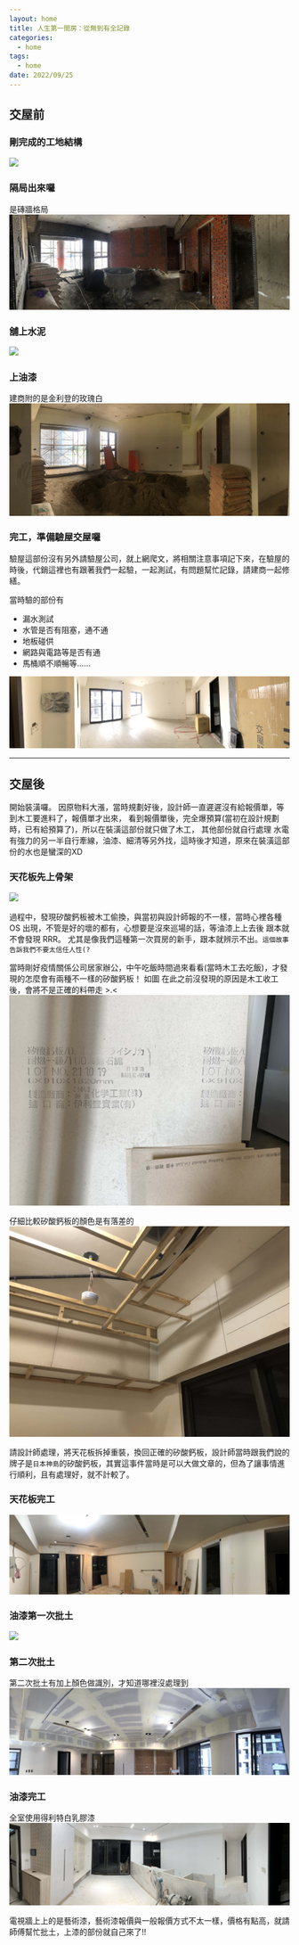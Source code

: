 ```yaml
---
layout: home
title: 人生第一間房：從無到有全記錄
categories:
  - home
tags:
  - home
date: 2022/09/25
---
```


## 交屋前

### 剛完成的工地結構

![](assets/images/happyhome/IMG_7151.JPG)

### 隔局出來囉

是磚牆格局
![](assets/images/happyhome/IMG_7626.JPG)

### 舖上水泥

![](assets/images/happyhome/IMG_7912.JPG)

### 上油漆

建商附的是金利登的玫瑰白
![](assets/images/happyhome/IMG_8108.JPG)

### 完工，準備驗屋交屋囉

驗屋這部份沒有另外請驗屋公司，就上網爬文，將相關注意事項記下來，在驗屋的時後，代銷這裡也有跟著我們一起驗，一起測試，有問題幫忙記錄，請建商一起修繕。

當時驗的部份有
- 漏水測試
- 水管是否有阻塞，通不通
- 地板碰供
- 網路與電路等是否有通
- 馬桶順不順暢等......

![](assets/images/happyhome/IMG_8923.JPG)

---

## 交屋後

開始裝潢囉。
因原物料大漲，當時規劃好後，設計師一直遲遲沒有給報價單，等到木工要進料了，報價單才出來，
看到報價單後，完全爆預算(當初在設計規劃時，已有給預算了)，所以在裝潢這部份就只做了木工，
其他部份就自行處理
水電有強力的另一半自行牽線，油漆、細清等另外找，這時後才知道，原來在裝潢這部份的水也是蠻深的XD

### 天花板先上骨架

![](assets/images/happyhome/IMG_0542.JPG)

過程中，發現矽酸鈣板被木工偷換，與當初與設計師報的不一樣，當時心裡各種 OS 出現，不管是好的壞的都有，心想要是沒來巡場的話，等油漆上上去後 跟本就不會發現 RRR。
尤其是像我們這種第一次買房的新手，跟本就辨示不出。`這個故事告訴我們不要太信任人性(?`

當時剛好疫情關係公司居家辦公，中午吃飯時間過來看看(當時木工去吃飯)，才發現的怎麼會有兩種不一樣的矽酸鈣板！ 如圖
在此之前沒發現的原因是木工收工後，會將不是正確的料帶走 >.<
![](assets/images/happyhome/IMG_0564.JPG)

仔細比較矽酸鈣板的顏色是有落差的
![](assets/images/happyhome/IMG_0568.JPG)

請設計師處理，將天花板拆掉重裝，換回正確的矽酸鈣板，設計師當時跟我們說的牌子是`日本神島`的矽酸鈣板，其實這事件當時是可以大做文章的，但為了讓事情進行順利，且有處理好，就不計較了。

### 天花板完工

![](assets/images/happyhome/IMG_0649.JPG)

### 油漆第一次批土

![](assets/images/happyhome/IMG_0798.JPG)

### 第二次批土

第二次批土有加上顏色做識別，才知道哪裡沒處理到
![](assets/images/happyhome/IMG_1242.JPG)

### 油漆完工

全室使用得利特白乳膠漆
![](assets/images/happyhome/IMG_1300.JPG)

電視牆上上的是藝術漆，藝術漆報價與一般報價方式不太一樣，價格有點高，就請師傅幫忙批土，上漆的部份就自己來了!!
